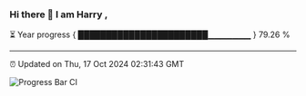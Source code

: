 ### Hi there 👋 I am Harry , 

⏳ Year progress { ███████████████████████▁▁▁▁▁▁▁ } 79.26 %

---

⏰ Updated on Thu, 17 Oct 2024 02:31:43 GMT

![Progress Bar CI](https://github.com/duykhang68/duykhang68/workflows/Progress%20Bar%20CI/badge.svg)
